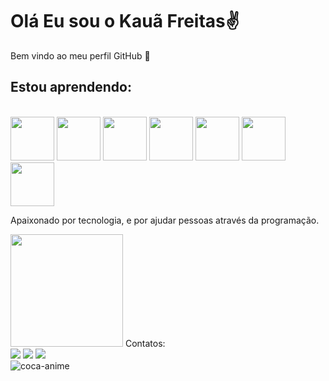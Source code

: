 # Olá Eu sou o Kauã Freitas✌️
Bem vindo ao meu perfil GitHub 👋

## Estou aprendendo:
<div style= "display:inline_block"><br/> 
<img src="https://cdn.jsdelivr.net/gh/devicons/devicon/icons/csharp/csharp-original.svg" width="70" height="70"/> <img src="https://cdn.jsdelivr.net/gh/devicons/devicon/icons/git/git-original-wordmark.svg" width="70" height="70"/> <img src="https://cdn.jsdelivr.net/gh/devicons/devicon/icons/mysql/mysql-original.svg" width="70" height="70"/> <img src="https://cdn.jsdelivr.net/gh/devicons/devicon@latest/icons/css3/css3-original.svg" width="70" height="70" /> <img src="https://cdn.jsdelivr.net/gh/devicons/devicon@latest/icons/javascript/javascript-original.svg"  width="70" height="70" /> <img src="https://cdn.jsdelivr.net/gh/devicons/devicon@latest/icons/html5/html5-plain-wordmark.svg"  width="70" height="70"  /> <img src="https://cdn.jsdelivr.net/gh/devicons/devicon@latest/icons/nodejs/nodejs-original-wordmark.svg" width="70" height="70" />



          
</div>

Apaixonado por tecnologia, e por ajudar pessoas através da programação.

<img loading="lazy" height="180em" src="https://github-readme-stats.vercel.app/api/top-langs/?username=Kaaunty&layout=compact&langs_count=7&theme=dracula"/>
Contatos:
<div>
<a href="https://www.instagram.com/kaauafreitas/" target="_blank"><img loading="lazy" src="https://img.shields.io/badge/-Instagram-%23E4405F?style=for-the-badge&logo=instagram&logoColor=white" target="_blank"></a>
<a href = "mailto:kaaunt5@gmail.com"><img loading="lazy" src="https://img.shields.io/badge/Gmail-D14836?style=for-the-badge&logo=gmail&logoColor=white" target="_blank"></a>
<a href="https://www.linkedin.com/in/kauã-freitass" target="_blank"><img loading="lazy" src="https://img.shields.io/badge/-LinkedIn-%230077B5?style=for-the-badge&logo=linkedin&logoColor=white" target="_blank"></a>   
</div>

<img align="center" alt="coca-anime"  src="https://cdn.discordapp.com/attachments/556725933201948675/1033576515457273877/e811c1f38c07106b6ca9a4492cd6d32a.gif">
